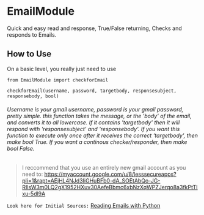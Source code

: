 # EmailModule
Quick and easy read and response, True/False returning, Checks and responds to Emails.


## How to Use
On a basic level, you really just need to use 
```
from EmailModule import checkforEmail

checkforEmail(username, password, targetbody, responsesubject, responsebody, bool)
```


###### Username is your gmail username, password is your gmail password, pretty simple. this function takes the message, or the 'body' of the email, and converts it to all lowercase. If it contains 'targetbody' then it will respond with 'responsesubject' and 'responsebody'. If you want this function to execute only once after it receives the correct 'targetbody', then make bool True. If you want a continous checker/responder, then make bool False.

> I reccommend that you use an entirely new gmail account as you need to:
https://myaccount.google.com/u/8/lesssecureapps?pli=1&rapt=AEjHL4NJd3IiGHuBFb0-dA_SOEtAbQo-JG-RIlsW3m0LQ2gX1952HXuv30AefeBbmc6xbNzXqWPZJerqo8a3fkPtTIxu-5dl9A


`Look here for Initial Sources:` [Reading Emails with Python](https://www.thepythoncode.com/article/reading-emails-in-python)
